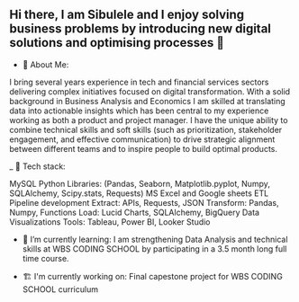 ## Hi there, I am Sibulele and I enjoy solving business problems by  introducing new digital solutions and optimising processes 👋

- 🎯 About Me: 

I bring several years experience in tech and financial services sectors delivering complex initiatives focused on digital transformation. 
With a solid background in Business Analysis and Economics I am skilled at translating  data into actionable insights which has been central to my experience working as both a product and project manager. I have the unique ability to  combine technical skills and soft skills (such as prioritization, stakeholder engagement, and effective communication)  to drive strategic alignment between different teams and  to inspire people to build optimal products. 

_ 🔧 Tech stack: 

MySQL 
Python 
  Libraries: (Pandas, Seaborn, Matplotlib.pyplot, Numpy, SQLAlchemy, Scipy.stats, Requests)
MS Excel and Google sheets 
ETL Pipeline development 
  Extract: APIs, Requests, JSON
  Transform: Pandas, Numpy, Functions
  Load: Lucid Charts, SQLAlchemy, BigQuery
Data Visualizations
  Tools: Tableau, Power BI,  Looker Studio

- 🌱 I’m currently learning: 
I am strengthening Data Analysis and  technical skills at WBS CODING SCHOOL by participating in a 3.5 month long full time course. 

-  🏗 I'm currently working on: 
Final capestone project for WBS CODING SCHOOL curriculum 
